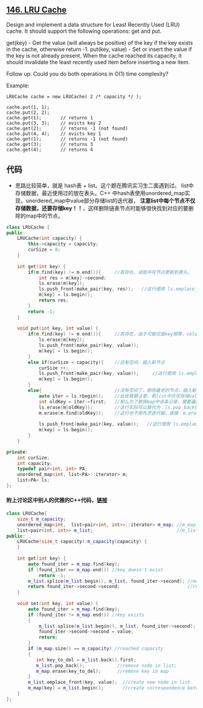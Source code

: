 ## [146. LRU Cache](https://leetcode.com/problems/lru-cache/description/)
Design and implement a data structure for Least Recently Used (LRU) cache. It should support the following operations: get and put.

get(key) - Get the value (will always be positive) of the key if the key exists in the cache, otherwise return -1.
put(key, value) - Set or insert the value if the key is not already present. When the cache reached its capacity, it should invalidate the least recently used item before inserting a new item.

Follow up:
Could you do both operations in O(1) time complexity?

Example:
```
LRUCache cache = new LRUCache( 2 /* capacity */ );

cache.put(1, 1);
cache.put(2, 2);
cache.get(1);       // returns 1
cache.put(3, 3);    // evicts key 2
cache.get(2);       // returns -1 (not found)
cache.put(4, 4);    // evicts key 1
cache.get(1);       // returns -1 (not found)
cache.get(3);       // returns 3
cache.get(4);       // returns 4
```

## 代码
* 思路比较简单，就是 hash表 + list。这个题在腾讯实习生二面遇到过。 list中存储数据，最近使用过的放在表头。C++ 中hash表使用unordered_map实现，unordered_map中value部分存储list的迭代器，
**注意list中每个节点不仅存储数据，还要存储key！！**，这样删除链表节点时能够很快找到对应的要删除的map中的节点。
```C++
class LRUCache {
public:
    LRUCache(int capacity) {
        this->capacity = capacity;
        curSize = 0;
    }
    
    int get(int key) {
        if(m.find(key) != m.end()){     //若存在，读取并将节点更新到表头。
            int res = m[key]->second;
            ls.erase(m[key]);
            ls.push_front(make_pair(key, res));   //这行使用 ls.emplace_front(key, value) 会更加高效！
            m[key] = ls.begin();
            return res;
        }
        return -1;
    }
    
    void put(int key, int value) {
        if(m.find(key) != m.end()){     //若存在，由于可能仅是key相等，value不相等，干脆删除旧的，建立新的
            ls.erase(m[key]);
            ls.push_front(make_pair(key, value));
            m[key] = ls.begin();
        }
        else if(curSize < capacity){    //还有空间，插入新节点
            curSize ++;
            ls.push_front(make_pair(key, value));     //这行使用 ls.emplace_front(key, value) 会更加高效！
            m[key] = ls.begin();
        }
        else{                           //没有空间了，删除最老的节点，插入新节点
            auto iter = ls.rbegin();    //此处需要注意，若list中仅仅存储value值，没有存储对应的key值，
            int oldKey = iter->first;   //那么为了删除map中该条记录，需要遍历整个map去比较。性能降低
            ls.erase(m[oldKey]);        //这行实际可以替代为：ls.pop_back();
            m.erase(m.find(oldKey));    //这行也不用先求迭代器，直接：m.erase(oldKey) 即可！因为erase（）可以接受迭代器和
            
            ls.push_front(make_pair(key, value));   //这行使用 ls.emplace_front(key, value) 会更加高效！
            m[key] = ls.begin();
        }
    }

private:
    int curSize;
    int capacity;
    typedef pair<int, int> PA;
    unordered_map<int, list<PA>::iterator> m;
    list<PA> ls;
};
```

#### 附上讨论区中别人的优雅的C++代码，[链接](https://leetcode.com/problems/lru-cache/discuss/45912/Clean-Short-Standard-C++-solution-NOT-writing-C-in-C++-like-all-other-lengthy-ones)
```C++
class LRUCache{
    size_t m_capacity;
    unordered_map<int,  list<pair<int, int>>::iterator> m_map; //m_map_iter->first: key, m_map_iter->second: list iterator;
    list<pair<int, int>> m_list;                               //m_list_iter->first: key, m_list_iter->second: value;
public:
    LRUCache(size_t capacity):m_capacity(capacity) {
    }
    
    int get(int key) {
        auto found_iter = m_map.find(key);
        if (found_iter == m_map.end()) //key doesn't exist
            return -1;
        m_list.splice(m_list.begin(), m_list, found_iter->second); //move the node corresponding to key to front
        return found_iter->second->second;                         //return value of the node
    }
    
    void set(int key, int value) {
        auto found_iter = m_map.find(key);
        if (found_iter != m_map.end()) //key exists
        {
            m_list.splice(m_list.begin(), m_list, found_iter->second); //move the node corresponding to key to front
            found_iter->second->second = value;                        //update value of the node
            return;
        }
        if (m_map.size() == m_capacity) //reached capacity
        {
           int key_to_del = m_list.back().first; 
           m_list.pop_back();            //remove node in list;
           m_map.erase(key_to_del);      //remove key in map
        }
        m_list.emplace_front(key, value);  //create new node in list
        m_map[key] = m_list.begin();       //create correspondence between key and node
    }
};
```
